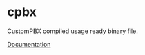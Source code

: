 # cpbx

CustomPBX compiled usage ready binary file.

[Documentation](https://github.com/CustomPBX/doc)